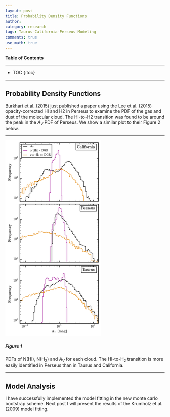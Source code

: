 ```yaml
---
layout: post
title: Probability Density Functions
author:
category: research
tags: Taurus-California-Perseus Modeling
comments: true
use_math: true
---
```


**Table of Contents**

<hr style="height:2px; background-color:#b6b6b6"/>

* TOC
{:toc}

<hr style="height:2px; background-color:#b6b6b6"/>

## **Probability Density Functions**

[Burkhart et al. (2015)](http://adsabs.harvard.edu/abs/2015arXiv150902889B)
just published a paper using the Lee et al. (2015) opacity-corrected HI and H2
in Perseus to examine the PDF of the gas and dust of the molecular cloud. The
HI-to-H2 transition was found to be around the peak in the $A_V$ PDF of
Perseus. We show a similar plot to their Figure 2 below.

***

<img src="/images/2015-09-11/multicloud_pdfs.png" style="width: 60%"/>

##### **Figure 1** #####

PDFs of N(HI), N(H$_2$) and $A_V$ for each cloud. The HI-to-H$_2$ transition is
more easily identified in Perseus than in Taurus and California.

***

## **Model Analysis**

I have successfully implemented the model fitting in the new monte carlo
bootstrap scheme. Next post I will present the results of the Krumholz et al.
(2009) model fitting.



